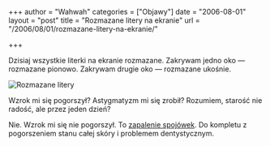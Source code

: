 +++
author = "Wahwah"
categories = ["Objawy"]
date = "2006-08-01"
layout = "post"
title = "Rozmazane litery na ekranie"
url = "/2006/08/01/rozmazane-litery-na-ekranie/"

+++

Dzisiaj wszystkie literki na ekranie rozmazane. Zakrywam jedno oko — rozmazane pionowo. Zakrywam drugie oko — rozmazane ukośnie.

<img id="image24" src="http://blog.atopowe.pl/wp-content/uploads/2006/08/zapalenie-spojowek.jpg" alt="Rozmazane litery" />

Wzrok mi się pogorszył? Astygmatyzm mi się zrobił? Rozumiem, starość nie radość, ale przez jeden dzień?

Nie. Wzrok mi się nie pogorszył. To [zapalenie spojówek][1]. Do kompletu z pogorszeniem stanu całej skóry i problemem dentystycznym.

 [1]: http://www.atopowe-zapalenie.pl/atopedia/Alergiczne_zapalenie_spoj%C3%B3wek